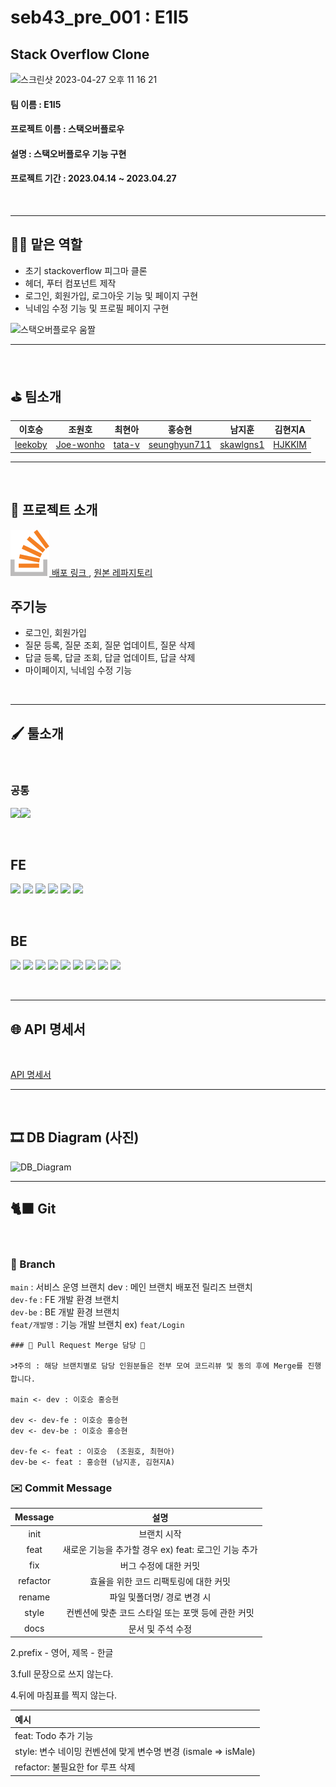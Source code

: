 ﻿# seb43_pre_001 : E1I5

## Stack Overflow Clone

<img width="166" alt="스크린샷 2023-04-27 오후 11 16 21" src="https://user-images.githubusercontent.com/113578923/234889815-613ed1f9-dbc4-43b9-95f9-04621e7826a2.png">

#### **팀 이름 : E1I5**

#### **프로젝트 이름 : 스택오버플로우**

#### **설명 : 스택오버플로우 기능 구현**

#### **프로젝트 기간 : 2023.04.14 ~ 2023.04.27**

</br>

---

## 👩‍💻 맡은 역할

- 초기 stackoverflow 피그마 클론
- 헤더, 푸터 컴포넌트 제작
- 로그인, 회원가입, 로그아웃 기능 및 페이지 구현
- 닉네임 수정 기능 및 프로필 페이지 구현

![스택오버플로우 움짤](https://user-images.githubusercontent.com/113578923/234889377-056e7e8f-35d6-4a5c-b466-5bc109277ec5.gif)

---

</br>

## ⛳️ 팀소개

|                              이호승                              |                                 조원호                                 |                             최현아                              |                                   홍승현                                    |                                남지훈                                 |                             김현지A                             |
| :--------------------------------------------------------------: | :--------------------------------------------------------------------: | :-------------------------------------------------------------: | :-------------------------------------------------------------------------: | :-------------------------------------------------------------------: | :-------------------------------------------------------------: |
| <a href="https://github.com/leekoby" target="_blank">leekoby</a> | <a href="https://github.com/Joe-wonho " target="_blank">Joe-wonho </a> | <a href="https://github.com/tata-v " target="_blank">tata-v</a> | <a href="https://github.com/seunghyun711" target="_blank">seunghyun711 </a> | <a href="https://github.com/skawlgns1" target="_blank">skawlgns1 </a> | <a href="https://github.com/HJKKIM" target="_blank">HJKKIM </a> |

---

</br>

## 🎤 프로젝트 소개

<a href ="http://e1i5.s3-website.ap-northeast-2.amazonaws.com/" target = "_blank" ><img src = "./client/src/assets/stack-logo.svg"/> 배포 링크 </a>, <a href="https://github.com/codestates-seb/seb43_pre_001" target="_blank">원본 레파지토리</a>

## 주기능

- 로그인, 회원가입
- 질문 등록, 질문 조회, 질문 업데이트, 질문 삭제
- 답글 등록, 답글 조회, 답글 업데이트, 답글 삭제
- 마이페이지, 닉네임 수정 기능

</br>

---

## 🖌 툴소개

</br>

### 공통

<img src="https://img.shields.io/badge/discord-5865F2?style=for-the-badge&logo=discord&logoColor=white"/><img src="https://img.shields.io/badge/GitHub-181717?style=for-the-badge&logo=GitHub&logoColor=white"/>

</br>

## FE

<img src="https://img.shields.io/badge/React-61DAFB?style=for-the-badge&logo=React&logoColor=white"/> <img src="https://img.shields.io/badge/redux%20toolkit-593d88?style=for-the-badge&logo=redux&logoColor=white"/> <img src="https://img.shields.io/badge/styledcomponents-DB7093?style=for-the-badge&logo=styledcomponents&logoColor=white"/> <img src="https://img.shields.io/badge/amazons3-569A31?style=for-the-badge&logo=amazons3&logoColor=white"/> <img src="https://img.shields.io/badge/eslint-4B32C3?style=for-the-badge&logo=eslint&logoColor=white"/> <img src="https://img.shields.io/badge/TOAST%20UI-5A29E4?style=for-the-badge&logo=&logoColor=white"/>

</br>

## BE

<img src="https://img.shields.io/badge/JAVA-ffffff?style=for-the-badge&logo=JAVA&logoColor=black"/> <img src="https://img.shields.io/badge/intellijidea-000000?style=for-the-badge&logo=intellijidea&logoColor=white"/> <img src="https://img.shields.io/badge/springboot-6DB33F?style=for-the-badge&logo=springboot&logoColor=white"/>
<img src="https://img.shields.io/badge/springsecurity-6DB33F?style=for-the-badge&logo=springboot&logoColor=white"/> <img src="https://img.shields.io/badge/JWT-4B32C3?style=for-the-badge&logo=JWT&logoColor=white"/> <img src="https://img.shields.io/badge/amazonec2-FF9900?style=for-the-badge&logo=amazonec2&logoColor=white"/> <img src="https://img.shields.io/badge/mysql-4479A1?style=for-the-badge&logo=mysql&logoColor=white"/> <img src="https://img.shields.io/badge/lombok-DE4F54?style=for-the-badge&logo=lombok &logoColor=white"/> <img src="https://img.shields.io/badge/H2-DE4F54?style=for-the-badge&logo=H2 &logoColor=white"/>

</br>

---

## 🌐 API 명세서

</br>

<a href = "https://pre-project.gitbook.io/pre-project-stack-overflow/" target = "_blank"> API 명세서 </a>

---

</br>

## 🎞 DB Diagram (사진)

![DB_Diagram](https://cdn.discordapp.com/attachments/1095220334778667018/1101036568539566111/Pre-ProjectStackOverFlow.png)

---

## 🐈‍⬛ Git

</br>

### 🌲 Branch

`main` : 서비스 운영 브랜치 dev : 메인 브랜치 배포전 릴리즈 브랜치
</br>
`dev-fe` : FE 개발 환경 브랜치
</br>
`dev-be` : BE 개발 환경 브랜치
</br>
`feat/개발명` : 기능 개발 브랜치 ex) `feat/Login`
</br>

```
### 📌 Pull Request Merge 담당 📌

>❗️주의 : 해당 브랜치별로 담당 인원분들은 전부 모여 코드리뷰 및 동의 후에 Merge를 진행합니다.

main <- dev : 이호승 홍승현

dev <- dev-fe : 이호승 홍승현
dev <- dev-be : 이호승 홍승현

dev-fe <- feat : 이호승  (조원호, 최현아)
dev-be <- feat : 홍승현 (남지훈, 김현지A)
```

### ✉️ Commit Message

| Message  |                         설명                         |
| :------: | :--------------------------------------------------: |
|   init   |                     브랜치 시작                      |
|   feat   | 새로운 기능을 추가할 경우 ex) feat: 로그인 기능 추가 |
|   fix    |                버그 수정에 대한 커밋                 |
| refactor |        효율을 위한 코드 리팩토링에 대한 커밋         |
|  rename  |             파일 및폴더명/ 경로 변경 시              |
|  style   |  컨벤션에 맞춘 코드 스타일 또는 포맷 등에 관한 커밋  |
|   docs   |                  문서 및 주석 수정                   |

2.prefix - 영어, 제목 - 한글

3.full 문장으로 쓰지 않는다.

4.뒤에 마침표를 찍지 않는다.

| 예시                                                            |
| :-------------------------------------------------------------- |
| feat: Todo 추가 기능                                            |
| style: 변수 네이밍 컨벤션에 맞게 변수명 변경 (ismale => isMale) |
| refactor: 불필요한 for 루프 삭제                                |
